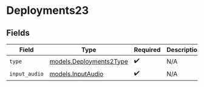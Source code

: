 # Deployments23


## Fields

| Field                                                    | Type                                                     | Required                                                 | Description                                              |
| -------------------------------------------------------- | -------------------------------------------------------- | -------------------------------------------------------- | -------------------------------------------------------- |
| `type`                                                   | [models.Deployments2Type](../models/deployments2type.md) | :heavy_check_mark:                                       | N/A                                                      |
| `input_audio`                                            | [models.InputAudio](../models/inputaudio.md)             | :heavy_check_mark:                                       | N/A                                                      |